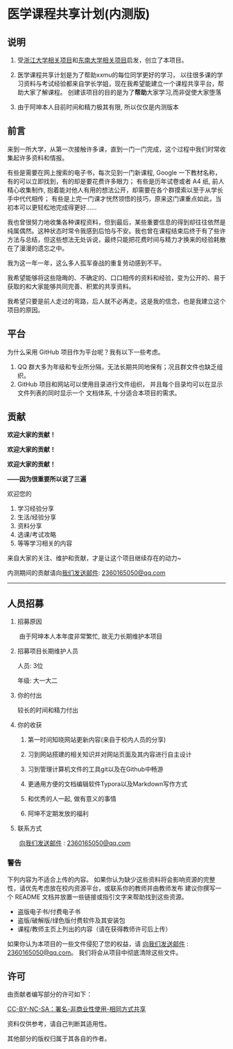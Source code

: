 # 医学课程共享计划(内测版)

## 说明

1. 受[浙江大学相关项目](https://github.com/QSCTech/zju-icicles)和[东南大学相关项目](https://github.com/zjdx1998/seucourseshare)启发，创立了本项目。

2. 医学课程共享计划是为了帮助xxmu的每位同学更好的学习，
   以往很多课的学习资料与考试经验都来自学长学姐，现在我希望能建立一个课程共享平台，帮助大家了解课程。
   创建该项目的目的是为了**帮助**大家学习,而非促使大家堕落

3. 由于阿坤本人目前时间和精力极其有限, 所以仅仅是内测版本

## 前言

来到一所大学，从第一次接触许多课，直到一门一门完成，这个过程中我们时常收集起许多资料和情报。

有些是需要在网上搜索的电子书，每次见到一门新课程, Google 一下教材名称，有的可以立即找到，有的却是要花费许多眼力；
有些是历年试卷或者 A4 纸, 前人精心收集制作, 抱着能对他人有用的想法公开，却需要在各个群摸索以至于从学长手中代代相传；
有些是上完一门课才恍然领悟的技巧，原来这门课重点如此，当初本可以更轻松地完成得更好……

我也曾很努力地收集各种课程资料，但到最后，某些重要信息的得到却往往依然是纯属偶然。
​这种状态时常令我感到后怕与不安。
​我也曾在课程结束后终于有了些许方法与总结，但这些想法无处诉说，
​最终只能把花费时间与精力才换来的经验耗散在了漫漫的遗忘之中。

我为这一年一年，这么多人孤军奋战的重复劳动感到不平。

我希望能够将这些隐晦的、不确定的、口口相传的资料和经验，变为公开的、易于获取的和大家能够共同完善、积累的共享资料。

我希望只要是前人走过的弯路，后人就不必再走。这是我的信念，也是我建立这个项目的原因。

## 平台

为什么采用 GitHub 项目作为平台呢？我有以下一些考虑。

1. QQ 群大多为年级和专业所分隔，无法长期共同地保有；况且群文件也缺乏组织。
2. GitHub 项目和网站可以使用目录进行文件组织，
   并且每个目录均可以在显示文件列表的同时显示一个 文档体系, 十分适合本项目的需求。

## 贡献

**欢迎大家的贡献！**

**欢迎大家的贡献！**

**欢迎大家的贡献！**

**——因为很重要所以说了三遍**

欢迎您的

1. 学习经验分享
2. 生活/经验分享
3. 资料分享
4. 选课/考试攻略
5. 等等学习相关的内容

来自大家的关注、维护和贡献，才是让这个项目继续存在的动力~

内测期间的贡献请向[我们发送邮件](mailto:2360165050@qq.com): 2360165050@qq.com

****

## 人员招募

1. 招募原因

   ​	由于阿坤本人本年度非常繁忙, 故无力长期维护本项目

2. 招募项目长期维护人员

   人员: 3位

   年级: 大一大二

4. 你的付出

   较长的时间和精力付出

5. 你的收获

   1. 第一时间知晓网站更新内容(来自于校内人员的分享)

   1. 习到网站搭建的相关知识并对网站页面及其内容进行自主设计
   2. 习到管理计算机文件的工具git以及在Github中畅游
   3. 更通用方便的文档编辑软件Typora以及Markdown写作方式
   4. 和优秀的人一起, 做有意义的事情
   5. 阿坤不定期发放的福利

6. 联系方式

   ​	[向我们发送邮件](mailto:2360165050@qq.com) : 2360165050@qq.com

### 警告

下列内容为不适合上传的内容。
如果你认为缺少这些资料将会影响资源的完整性，请优先考虑放在校内资源平台，或联系你的教师并由教师发布
建议你撰写一个 README 文档并放置一些链接或指引文字来帮助找到这些资源。

- 盗版电子书/付费电子书
- 盗版/破解版/绿色版付费软件及其安装包
- 课程/教师主页上列出的内容（请在获得教师许可后上传）

如果你认为本项目的一些文件侵犯了您的权益，请 [向我们发送邮件](mailto:2360165050@qq.com) : 2360165050@qq.com。
我们将会从项目中彻底清除这些文件。

## 许可

由贡献者编写部分的许可如下：

[CC-BY-NC-SA：署名-非商业性使用-相同方式共享](https://creativecommons.org/licenses/by-nc-sa/4.0/deed.zh)

资料仅供参考，请自己判断其适用性。

其他部分的版权归属于其各自的作者。